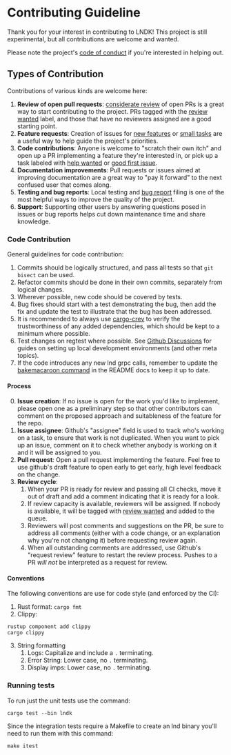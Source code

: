 # Contributing Guideline

Thank you for your interest in contributing to LNDK! This project is still experimental, but all contributions are welcome and wanted. 

Please note the project's [code of conduct](https://github.com/lndk-org/lndk/blob/master/code_of_conduct.md) if you're interested in helping out.

## Types of Contribution 
Contributions of various kinds are welcome here: 
1. **Review of open pull requests**: [considerate review](https://jonatack.github.io/articles/how-to-review-pull-requests-in-bitcoin-core) of open PRs is a great way to start contributing to the project. PRs tagged with the [review wanted](https://github.com/lndk-org/lndk/labels/review%20wanted) label, and those that have no reviewers assigned are a good starting point.
2. **Feature requests**: Creation of issues for [new features](https://github.com/lndk-org/lndk/issues/new?assignees=&labels=&template=feature_request.md&title=Feature%3A+) or [small tasks](https://github.com/lndk-org/lndk/issues/new?assignees=&labels=&template=task-description.md&title=Task%3A) are a useful way to help guide the project's priorities. 
3. **Code contributions**: Anyone is welcome to "scratch their own itch" and open up a PR implementing a feature they're interested in, or pick up a task labeled with [help wanted](https://github.com/lndk-org/lndk/issues?q=is%3Aissue+is%3Aopen+label%3A%22help+wanted%22) or [good first issue](https://github.com/lndk-org/lndk/issues?q=is%3Aissue+is%3Aopen+label%3A%22good+first+issue%22).
4. **Documentation improvements**: Pull requests or issues aimed at improving documentation are a great way to "pay it forward" to the next confused user that comes along.
5. **Testing and bug reports**: Local testing and [bug report](https://github.com/lndk-org/lndk/issues/new?assignees=&labels=bug&template=bug_report.md&title=Bug%3A) filing is one of the most helpful ways to improve the quality of the project.
6. **Support**: Supporting other users by answering questions posed in issues or bug reports helps cut down maintenance time and share knowledge. 

### Code Contribution 
General guidelines for code contribution:
1. Commits should be logically structured, and pass all tests so that `git bisect` can be used.
2. Refactor commits should be done in their own commits, separately from logical changes.
3. Wherever possible, new code should be covered by tests.
4. Bug fixes should start with a test demonstrating the bug, then add the fix and update the test to illustrate that the bug has been addressed.
5. It is recommended to always use [cargo-crev](https://github.com/crev-dev/cargo-crev) to verify the trustworthiness of any added dependencies, which should be kept to a minimum where possible.
6. Test changes on regtest where possible. See [Github Discussions](https://github.com/lndk-org/lndk/discussions) for guides on setting up local development environments (and other meta topics).
7. If the code introduces any new lnd grpc calls, remember to update the [bakemacaroon command](https://github.com/lndk-org/lndk/blob/master/README.md#custom-macaroon) in the README docs to keep it up to date.

#### Process
0. **Issue creation**: If no issue is open for the work you'd like to implement, please open one as a preliminary step so that other contributors can comment on the proposed approach and suitableness of the feature for the repo.
1. **Issue assignee**: Github's "assignee" field is used to track who's working on a task, to ensure that work is not duplicated. When you want to pick up an issue, comment on it to check whether anybody is working on it and it will be assigned to you.
2. **Pull request**: Open a pull request implementing the feature. Feel free to use github's draft feature to open early to get early, high level feedback on the change.
3. **Review cycle**: 
    1. When your PR is ready for review and passing all CI checks, move it out of draft and add a comment indicating that it is ready for a look.
    2. If review capacity is available, reviewers will be assigned. If nobody is available, it will be tagged with [review wanted](https://github.com/lndk-org/lndk/labels/review%20wanted) and added to the queue.
    3. Reviewers will post comments and suggestions on the PR, be sure to address all comments (either with a code change, or an explanation why you're not changing it) before requesting review again.
    4. When all outstanding comments are addressed, use Github's "request review" feature to restart the review process. Pushes to a PR *will not* be interpreted as a request for review. 

#### Conventions
The following conventions are use for code style (and enforced by the CI): 
1. Rust format: `cargo fmt`
2. Clippy: 
```
rustup component add clippy
cargo clippy
``` 
3. String formatting
    1. Logs: Capitalize and include a `.` terminating.
    2. Error String: Lower case, no `.` terminating.
    3. Display imps: Lower case, no `.` terminating.

### Running tests

To run just the unit tests use the command:

`cargo test --bin lndk`

Since the integration tests require a Makefile to create an lnd binary you'll need to run them with this command:

`make itest`


